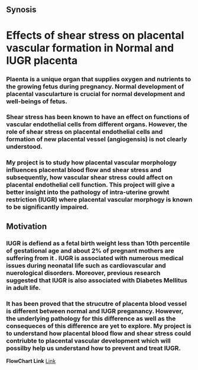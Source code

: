 

## Synosis

# Effects of shear stress on placental vascular formation in Normal and IUGR placenta

### Plaenta is a unique organ that supplies oxygen and nutrients to the growing fetus during pregnancy. Normal development of placental vascularture is crucial for normal development and well-beings of fetus.
### Shear stress has been known to have an effect on functions of vascular endothelial cells from different organs. However, the role of shear stress on placental endothelial cells and formation of new placental vessel (angiogensis) is not clearly understood. 
### My project is to study how placental vascular morphology influences placental blood flow and shear stress and subsequently, how vascular shear stress could affect on placental endothelial cell function. This project will give a better insight into the pathology of intra-uterine growht restriction (IUGR) where placental vascular morphogy is known to be significantly impaired. 

## Motivation
### IUGR is defiend as a fetal birth weight less than 10th percentile of gestational age and about 2% of pregnant mothers are suffering from it . IUGR is associated with numerous medical issues during neonatal life such as cardiovascular and nuerological disorders. Moreover, previous research suggested that IUGR is also associated with Diabetes Mellitus in adult life. 
### It has been proved that the strucutre of placenta blood vessel is different between normal and IUGR preganancy. However, the underlying pathology for this difference as well as the consequeces of this difference are yet to explore. My project is to understand how placental blood flow and shear stress could contriubte to placental vascular development which will possilby help us understand how to prevent and treat IUGR. 

**FlowChart Link**
[Link](https://github.com/wintun24/dssr2017ABI-wtun899/blob/master/flowdiagram_Win.png)
